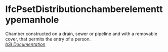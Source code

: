 IfcPsetDistributionchamberelementtypemanhole
============================================
Chamber constructed on a drain, sewer or pipeline and with a removable cover,
that permits the entry of a person.  
[ _bSI
Documentation_](https://standards.buildingsmart.org/IFC/DEV/IFC4_2/FINAL/HTML/schema/ifcsharedbldgserviceelements/pset/pset_distributionchamberelementtypemanhole.htm)


